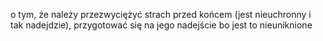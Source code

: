 o tym, że należy przezwyciężyć strach przed końcem (jest nieuchronny i tak nadejdzie), przygotować się na jego  nadejście bo jest to nieuniknione